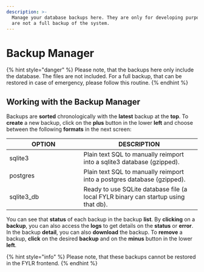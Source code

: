 ```yaml
---
description: >-
  Manage your database backups here. They are only for developing purposes. They
  are not a full backup of the system.
---
```


# Backup Manager

{% hint style="danger" %}
Please note, that the backups here only include the database. The files are not included. For a full backup, that can be restored in case of emergency, please follow this routine.
{% endhint %}

## Working with the Backup Manager

Backups are **sorted** chronologically with the **latest** backup at the **top**. To **create** a new backup, click on the **plus** button in the lower **left** and choose between the following **formats** in the next screen:

<table><thead><tr><th width="179.5">OPTION</th><th>DESCRIPTION</th></tr></thead><tbody><tr><td>sqlite3</td><td>Plain text SQL to manually reimport into a sqlite3 database (gzipped).</td></tr><tr><td>postgres</td><td>Plain text SQL to manually reimport into a postgres database (gzipped).</td></tr><tr><td>sqlite3_db</td><td>Ready to use SQLite database file (a local FYLR binary can startup using that db).</td></tr></tbody></table>

You can see that **status** of each backup in the backup **list**. By **clicking** on a **backup**, you can also access the **logs** to get details on the **status** or **error**. In the backup **detail**, you can also **download** the backup. To **remove** a backup, **click** on the desired **backup** and on the **minus** button in the lower **left**.

{% hint style="info" %}
Please note, that these backups cannot be restored in the FYLR frontend.
{% endhint %}
